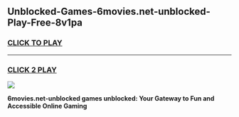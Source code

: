 
## Unblocked-Games-6movies.net-unblocked-Play-Free-8v1pa
<h3>
<a href="https://premium76.site?title=6movies.net-unblocked&ref=18A1">CLICK TO PLAY</a></h3>
<hr>

<h3>
<a href="https://premium76.site?title=6movies.net-unblocked&ref=18A1">CLICK 2 PLAY</a>
  
</h3>

<a href="https://premium76.site?title=6movies.net-unblocked&ref=18A1"><img src="https://clearcache.store/games.png"></a>


**6movies.net-unblocked games unblocked: Your Gateway to Fun and Accessible Online Gaming**
